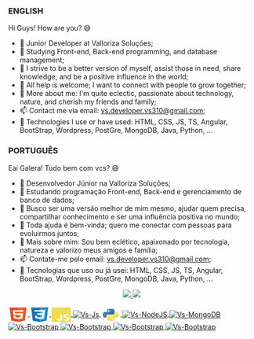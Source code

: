 ### ENGLISH ### 
Hi Guys! How are you? 😄

- 🔭 Junior Developer at Valloriza Soluções;
- 🌱 Studying Front-end, Back-end programming, and database management;
- 👯 I strive to be a better version of myself, assist those in need, share knowledge, and be a positive influence in the world;
- 🤔 All help is welcome; I want to connect with people to grow together;
- 💬 More about me: I'm quite eclectic, passionate about technology, nature, and cherish my friends and family;
- 📫 Contact me via email: vs.developer.vs310@gmail.com;
- 🧐 Technologies I use or have used: HTML, CSS, JS, TS, Angular, BootStrap, Wordpress, PostGre, MongoDB, Java, Python, ...

### PORTUGUÊS ###
Eai Galera! Tudo bem com vcs? 😄
- 🔭 Desenvolvedor Júnior na Valloriza Soluções;
- 🌱 Estudando programação Front-end, Back-end e gerenciamento de banco de dados;
- 👯 Busco ser uma versão melhor de mim mesmo, ajudar quem precisa, compartilhar conhecimento e ser uma influência positiva no mundo;
- 🤔 Toda ajuda é bem-vinda; quero me conectar com pessoas para evoluirmos juntos; 
- 💬 Mais sobre mim: Sou bem eclético, apaixonado por tecnologia, natureza e valorizo meus amigos e família;
- 📫 Contate-me pelo email: vs.developer.vs310@gmail.com;
- 🧐 Tecnologias que uso ou já usei: HTML, CSS, JS, TS, Angular, BootStrap, Wordpress, PostGre, MongoDB, Java, Python, ...


<div align="center">
  <a href="https://github.com/victorvssouza">
  <img height="180em" src="https://github-readme-stats.vercel.app/api?username=victorvssouza&show_icons=true&theme=radical&include_all_commits=true&count_private=true"/>
  <img height="180em" src="https://github-readme-stats.vercel.app/api/top-langs/?username=victorvssouza&layout=compact&langs_count=7&theme=radical"/>
</div>
<div style="display: inline_block"><br>
  <img align="center" alt="Vs-HTML" height="30" width="40" src="https://raw.githubusercontent.com/devicons/devicon/master/icons/html5/html5-original.svg">
  <img align="center" alt="Vs-CSS" height="30" width="40" src="https://raw.githubusercontent.com/devicons/devicon/master/icons/css3/css3-original.svg">
  <img align="center" alt="Vs-Js" height="30" width="40" src="https://raw.githubusercontent.com/devicons/devicon/master/icons/javascript/javascript-plain.svg">
  <img align="center" alt="Vs-Js" height="30" width="40" src="https://upload.wikimedia.org/wikipedia/commons/4/4c/Typescript_logo_2020.svg">
  <img align="center" alt="VS-Python" height="30" width="40" src="https://raw.githubusercontent.com/devicons/devicon/master/icons/python/python-original.svg">
  <img align="center" alt="Vs-NodeJS" height="30" width="40" src="https://cdn.jsdelivr.net/gh/devicons/devicon/icons/nodejs/nodejs-original-wordmark.svg">
  <img align="center" alt="Vs-MongoDB" height="30" width="40" src="https://cdn.jsdelivr.net/gh/devicons/devicon/icons/mongodb/mongodb-original-wordmark.svg">
  <img align="center" alt="Vs-Bootstrap" height="30" width="40" src="https://cdn.jsdelivr.net/gh/devicons/devicon/icons/bootstrap/bootstrap-plain-wordmark.svg" >
  <img align="center" alt="Vs-Bootstrap" height="30" width="40" src="https://angular.io/assets/images/logos/angular/angular.svg" >
  <img align="center" alt="Vs-Bootstrap" height="30" width="40" src="https://upload.wikimedia.org/wikipedia/commons/thumb/2/29/Postgresql_elephant.svg/1985px-Postgresql_elephant.svg.png" />
  <img align="center" alt="Vs-Bootstrap" height="30" width="40" src="https://www.vectorlogo.zone/logos/java/java-horizontal.svg" />
</div>
